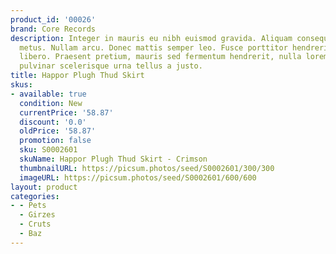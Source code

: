 ```yaml
---
product_id: '00026'
brand: Core Records
description: Integer in mauris eu nibh euismod gravida. Aliquam consequat. Donec vitae
  metus. Nullam arcu. Donec mattis semper leo. Fusce porttitor hendrerit ante. Proin
  libero. Praesent pretium, mauris sed fermentum hendrerit, nulla lorem iaculis magna,
  pulvinar scelerisque urna tellus a justo.
title: Happor Plugh Thud Skirt
skus:
- available: true
  condition: New
  currentPrice: '58.87'
  discount: '0.0'
  oldPrice: '58.87'
  promotion: false
  sku: S0002601
  skuName: Happor Plugh Thud Skirt - Crimson
  thumbnailURL: https://picsum.photos/seed/S0002601/300/300
  imageURL: https://picsum.photos/seed/S0002601/600/600
layout: product
categories:
- - Pets
  - Girzes
  - Cruts
  - Baz
---
```

